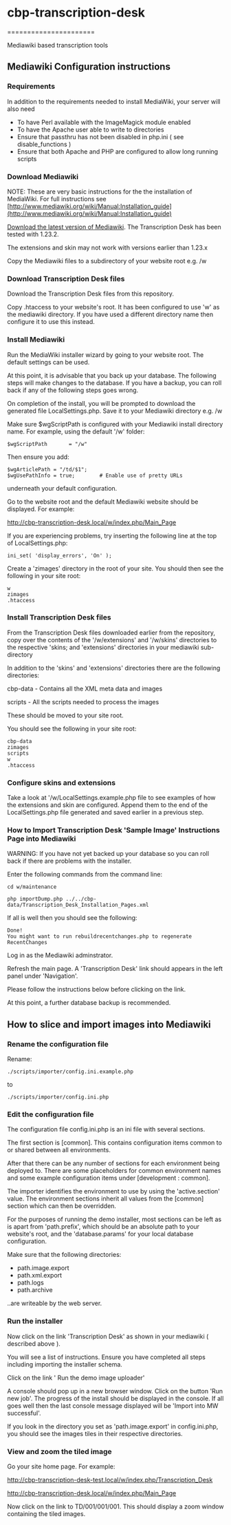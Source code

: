# cbp-transcription-desk
======================

Mediawiki based transcription tools


## Mediawiki Configuration instructions

### Requirements

In addition to the requirements needed to install MediaWiki, your server will also need

* To have Perl available with the ImageMagick module enabled
* To have the Apache user able to write to directories
* Ensure that passthru has not been disabled in php.ini ( see disable_functions )
* Ensure that both Apache and PHP are configured to allow long running scripts

### Download Mediawiki

NOTE: These are very basic instructions for the the installation of MediaWiki. For full instructions see [http://www.mediawiki.org/wiki/Manual:Installation_guide](http://www.mediawiki.org/wiki/Manual:Installation_guide)

[Download the latest version of Mediawiki](http://www.mediawiki.org/wiki/Download). The Transcription Desk has been tested with 1.23.2.

The extensions and skin may not work with versions earlier than 1.23.x

Copy the Mediawiki files to a subdirectory of your website root e.g. /w

### Download Transcription Desk files

Download the Transcription Desk files from this repository.

Copy .htaccess to your website's root. It has been configured to use 'w' as the mediawiki directory. If you have used a different directory name then configure it to use this instead.

### Install Mediawiki

Run the MediaWiki installer wizard by going to your website root. The default settings can be used.

At this point, it is advisable that you back up your database. The following steps will make changes to the database. If you have a backup, you can roll back if any of the following steps goes wrong.

On completion of the install, you will be prompted to download the generated file LocalSettings.php. Save it to your Mediawiki directory e.g. /w

Make sure $wgScriptPath is configured with your Mediawiki install directory name. For example, using the default '/w' folder:

```
$wgScriptPath       = "/w"
```

Then ensure you add:

```
$wgArticlePath = "/td/$1";
$wgUsePathInfo = true;        # Enable use of pretty URLs
```

underneath your default configuration.

Go to the website root and the default Mediawiki website should be displayed. For example:

http://cbp-transcription-desk.local/w/index.php/Main_Page

If you are experiencing problems, try inserting the following line at the top of LocalSettings.php:

```
ini_set( 'display_errors', 'On' );
```

Create a 'zimages' directory in the root of your site. You should then see the following in your site root:

```
w
zimages
.htaccess
```

### Install Transcription Desk files

From the Transcription Desk files downloaded earlier from the repository, copy over the contents of the '/w/extensions' and '/w/skins' directories to the respective 'skins; and 'extensions' directories in your mediawiki sub-directory

In addition to the 'skins' and 'extensions' directories there are the following directories:

cbp-data - Contains all the XML meta data and images

scripts - All the scripts needed to process the images

These should be moved to your site root.

You should see the following in your site root:

```
cbp-data
zimages
scripts
w
.htaccess
```

### Configure skins and extensions

Take a look at '/w/LocalSettings.example.php file to see examples of how the extensions and skin are configured. Append them to the end of the LocalSettings.php file generated and saved earlier in a previous step.


### How to Import Transcription Desk 'Sample Image' Instructions Page into Mediawiki

WARNING: If you have not yet backed up your database so you can roll back if there are problems with the installer.

Enter the following commands from the command line:

```
cd w/maintenance
```

```
php importDump.php ../../cbp-data/Transcription_Desk_Installation_Pages.xml
```

If all is well then you should see the following:

```
Done!
You might want to run rebuildrecentchanges.php to regenerate RecentChanges
```

Log in as the Mediawiki adminstrator.

Refresh the main page. A 'Transcription Desk' link should appears in the left panel under 'Navigation'.

Please follow the instructions below before clicking on the link.

At this point, a further database backup is recommended.


## How to slice and import images into Mediawiki ##

### Rename the configuration file ###

Rename:

```
./scripts/importer/config.ini.example.php
```
to
```
./scripts/importer/config.ini.php
```

### Edit the configuration file ###

The configuration file config.ini.php is an ini file with several sections.

The first section is [common]. This contains configuration items common to or shared between all environments.

After that there can be any number of sections for each environment being deployed to. There are some placeholders for common environment names and some example configuration items under [development : common].

The importer identifies the environment to use by using the 'active.section' value. The environment sections inherit all values from the [common] section which can then be overridden.

For the purposes of running the demo installer, most sections can be left as is apart from 'path.prefix', which should be an absolute path to your website's root, and the 'database.params' for your local database configuration.

Make sure that the following directories:

* path.image.export
* path.xml.export
* path.logs
* path.archive

..are writeable by the web server.

### Run the installer ###

Now click on the link 'Transcription Desk' as shown in your mediawiki ( described above ).

You will see a list of instructions. Ensure you have completed all steps including importing the installer schema.

Click on the link ' Run the demo image uploader'

A console should pop up in a new browser window. Click on the button 'Run new job'. The progress of the install should be displayed in the console. If all goes well then the last console message displayed will be 'Import into MW successful'.

If you look in the directory you set as 'path.image.export' in config.ini.php, you should see the images tiles in their respective directories.


### View and zoom the tiled image ###

Go your site home page. For example:

http://cbp-transcription-desk-test.local/w/index.php/Transcription_Desk

 http://cbp-transcription-desk.local/w/index.php/Main_Page

Now click on the link to TD/001/001/001. This should display a zoom window containing the tiled images.





























